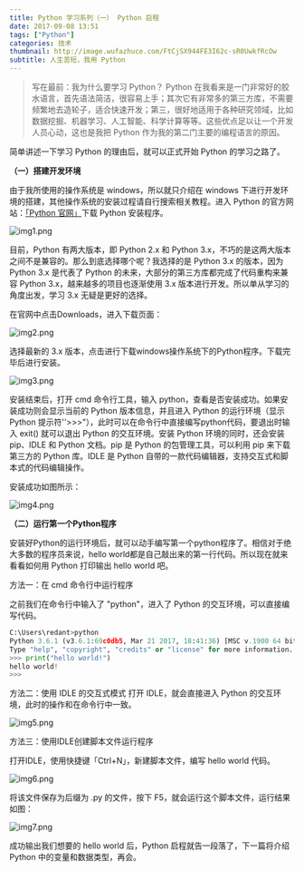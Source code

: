 ```yaml
---
title: Python 学习系列（一） Python 启程
date: 2017-09-08 13:51
tags: ["Python"]
categories: 技术
thumbnail: http://image.wufazhuce.com/FtCjSX944FE3I62c-sR0UwkfRcOw
subtitle: 人生苦短，我用 Python
---
```

> 写在最前：我为什么要学习 Python？
> Python 在我看来是一门非常好的胶水语言，首先语法简洁，很容易上手；其次它有非常多的第三方库，不需要频繁地去造轮子，适合快速开发；第三，很好地适用于各种研究领域，比如数据挖掘、机器学习、人工智能、科学计算等等。这些优点足以让一个开发人员心动，这也是我把 Python 作为我的第二门主要的编程语言的原因。

简单讲述一下学习 Python 的理由后，就可以正式开始 Python 的学习之路了。

**（一）搭建开发环境**

由于我所使用的操作系统是 windows，所以就只介绍在 windows 下进行开发环境的搭建，其他操作系统的安装过程请自行搜索相关教程。进入 Python 的官方网站：[「Python 官网」](http://python.org)下载 Python 安装程序。

![img1.png](https://i.loli.net/2019/08/29/7DxtSnveIPfWCaX.jpg)

目前，Python 有两大版本，即 Python 2.x 和 Python 3.x，不巧的是这两大版本之间不是兼容的。那么到底选择哪个呢？我选择的是 Python 3.x 的版本，因为Python 3.x 是代表了 Python 的未来，大部分的第三方库都完成了代码重构来兼容 Python 3.x，越来越多的项目也逐渐使用 3.x 版本进行开发。所以单从学习的角度出发，学习 3.x 无疑是更好的选择。

在官网中点击Downloads，进入下载页面：

![img2.png](https://i.loli.net/2019/08/29/OQaXVz3it6qrEvI.jpg)

选择最新的 3.x 版本，点击进行下载windows操作系统下的Python程序。下载完毕后进行安装。

![img3.png](https://i.loli.net/2019/08/29/VNDBptksz9SaFJZ.jpg)

安装结束后，打开 cmd 命令行工具，输入 python，查看是否安装成功。如果安装成功则会显示当前的 Python 版本信息，并且进入 Python 的运行环境（显示 Python 提示符''>>>"），此时可以在命令行中直接编写python代码，要退出时输入 exit() 就可以退出 Python 的交互环境。安装 Python 环境的同时，还会安装 pip、IDLE 和 Python 文档。pip 是 Python 的包管理工具，可以利用 pip 来下载第三方的 Python 库。IDLE 是 Python 自带的一款代码编辑器，支持交互式和脚本式的代码编辑操作。

安装成功如图所示：

![img4.png](https://i.loli.net/2019/08/29/qGntK7SiZ1Rk9sx.jpg)

**（二）运行第一个Python程序**

安装好Python的运行环境后，就可以动手编写第一个python程序了。相信对于绝大多数的程序员来说，hello world都是自己敲出来的第一行代码。所以现在就来看看如何用 Python 打印输出 hello world 吧。

方法一：在 cmd 命令行中运行程序

之前我们在命令行中输入了 "python"，进入了 Python 的交互环境，可以直接编写代码。
```python
C:\Users\redant>python
Python 3.6.1 (v3.6.1:69c0db5, Mar 21 2017, 18:41:36) [MSC v.1900 64 bit (AMD64)] on win32
Type "help", "copyright", "credits" or "license" for more information.
>>> print("hello world!")
hello world!
>>>
```

方法二：使用 IDLE 的交互式模式
打开 IDLE，就会直接进入 Python 的交互环境，此时的操作和在命令行中一致。

![img5.png](https://i.loli.net/2019/08/29/FpmuVEzk8SMnlaK.jpg)

方法三：使用IDLE创建脚本文件运行程序

打开IDLE，使用快捷键「Ctrl+N」，新建脚本文件，编写 hello world 代码。

![img6.png](https://i.loli.net/2019/08/29/vbunyJdMWwIY83B.jpg)

将该文件保存为后缀为 .py 的文件，按下 F5，就会运行这个脚本文件，运行结果如图：

![img7.png](https://i.loli.net/2019/08/29/OI6SYs5TQfw9uKp.jpg)

成功输出我们想要的 hello world 后，Python 启程就告一段落了，下一篇将介绍 Python 中的变量和数据类型，再会。


